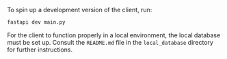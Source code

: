 To spin up a development version of the client, run:

```bash
fastapi dev main.py
```

For the client to function properly in a local environment, the local database must be set up. Consult the `README.md` file in the `local_database` directory for further instructions.
